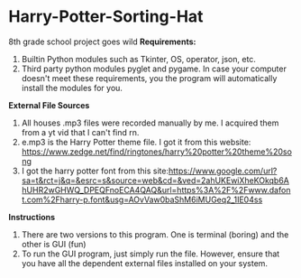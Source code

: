 # Harry-Potter-Sorting-Hat
8th grade school project goes wild
**Requirements:**
 1. Builtin Python modules such as Tkinter, OS, operator, json, etc.
 2. Third party python modules pyglet and pygame. In case your computer doesn't meet these requirements, you the program will automatically install the modules for you.

**External File Sources**
 1. All houses .mp3 files were recorded manually by me. I acquired them from a yt vid that I can't find rn.
 4. e.mp3 is the Harry Potter theme file. I got it from this website: https://www.zedge.net/find/ringtones/harry%20potter%20theme%20song
 5. I got the harry potter font from this site:https://www.google.com/url?sa=t&rct=j&q=&esrc=s&source=web&cd=&ved=2ahUKEwiXheKOkqb6AhUHR2wGHWQ_DPEQFnoECA4QAQ&url=https%3A%2F%2Fwww.dafont.com%2Fharry-p.font&usg=AOvVaw0baShM6iMUGeq2_1IE04ss
 
 **Instructions**
 1. There are two versions to this program. One is terminal (boring) and the other is GUI (fun)
 2. To run the GUI program, just simply run the file. However, ensure that you have all the dependent external files installed on your system. 

